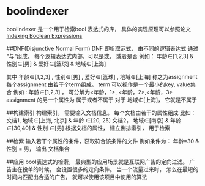 # boolindexer
boolindexer 是一个用于检索bool 表达式的库， 具体的实现原理可以参照论文 [Indexing Boolean Expressions](http://theory.stanford.edu/~sergei/papers/vldb09-indexing.pdf)

##DNF(Disjunctive Normal Form)
DNF 即析取范式， 由不同的逻辑表达式 通过 "与"组成。 每个逻辑表达式内部，可以是或， 或者是否
例如：
年龄∈[1,2,3] & 性别∈[男] & 爱好∈[篮球] & 地域∉[上海]

其中 年龄∈[1,2,3] , 性别∈[男] ,  爱好∈[篮球] , 地域∉[上海] 称之为assignment
每个assignment 由若干个term组成。 
term 可以视作是一个最小的key, value集合
例如 : 年龄∈[1,2,3] ， 可分解为<年龄，1>, <年龄，2>,<年龄，3>
assignment 的另一个属性为 属于或者不属于
对于 地域∉[上海]， 它就是不属于

##构建索引
构建索引， 需要输入文档信息。 每个文档由若干的属性组成
比如： 
文档1,  地域∈[上海, 北京] & 年龄 ∈[20, 25]
文档2， 地域∈[南京] & 年龄 ∈[30,40] & 性别 ∈[男]
根据文档的属性， 建立倒排索引， 用于检索

##检索
输入若干个属性的条件，获取符合该条件的文件
例如条件为： 年龄=30 & 性别 = 男， 输出 文档集合

##应用
bool表达式的检索， 最典型的应用场景就是互联网广告的定向过滤。 
广告主在投单的时候， 会设置很多的定向条件。 当一个流量过来时， 怎么在最短的时间内匹配出合适的广告， 就可以使用该项目中使用的算法
